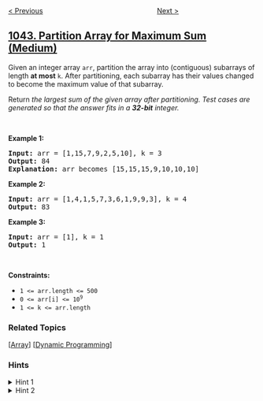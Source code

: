 <!--|This file generated by command(leetcode description); DO NOT EDIT.    |-->
<!--+----------------------------------------------------------------------+-->
<!--|@author    openset <openset.wang@gmail.com>                           |-->
<!--|@link      https://github.com/openset                                 |-->
<!--|@home      https://github.com/openset/leetcode                        |-->
<!--+----------------------------------------------------------------------+-->

[< Previous](../flower-planting-with-no-adjacent "Flower Planting With No Adjacent")
　　　　　　　　　　　　　　　　
[Next >](../longest-duplicate-substring "Longest Duplicate Substring")

## [1043. Partition Array for Maximum Sum (Medium)](https://leetcode.com/problems/partition-array-for-maximum-sum "分隔数组以得到最大和")

<p>Given an integer array <code>arr</code>, partition the array into (contiguous) subarrays of length <strong>at most</strong> <code>k</code>. After partitioning, each subarray has their values changed to become the maximum value of that subarray.</p>

<p>Return <em>the largest sum of the given array after partitioning. Test cases are generated so that the answer fits in a <strong>32-bit</strong> integer.</em></p>

<p>&nbsp;</p>
<p><strong>Example 1:</strong></p>

<pre>
<strong>Input:</strong> arr = [1,15,7,9,2,5,10], k = 3
<strong>Output:</strong> 84
<strong>Explanation:</strong> arr becomes [15,15,15,9,10,10,10]
</pre>

<p><strong>Example 2:</strong></p>

<pre>
<strong>Input:</strong> arr = [1,4,1,5,7,3,6,1,9,9,3], k = 4
<strong>Output:</strong> 83
</pre>

<p><strong>Example 3:</strong></p>

<pre>
<strong>Input:</strong> arr = [1], k = 1
<strong>Output:</strong> 1
</pre>

<p>&nbsp;</p>
<p><strong>Constraints:</strong></p>

<ul>
	<li><code>1 &lt;= arr.length &lt;= 500</code></li>
	<li><code>0 &lt;= arr[i] &lt;= 10<sup>9</sup></code></li>
	<li><code>1 &lt;= k &lt;= arr.length</code></li>
</ul>

### Related Topics
  [[Array](../../tag/array/README.md)]
  [[Dynamic Programming](../../tag/dynamic-programming/README.md)]

### Hints
<details>
<summary>Hint 1</summary>
Think dynamic programming:  dp[i] will be the answer for array A[0], ..., A[i-1].
</details>

<details>
<summary>Hint 2</summary>
For j = 1 .. k that keeps everything in bounds, dp[i] is the maximum of dp[i-j] + max(A[i-1], ..., A[i-j]) * j .
</details>
